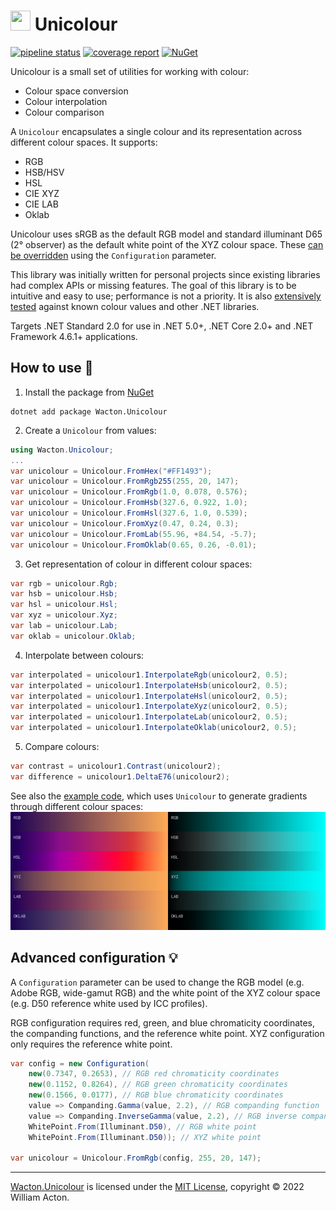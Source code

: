 # <img src="https://gitlab.com/Wacton/Unicolour/-/raw/main/Unicolour/Resources/Unicolour.png" width="32" height="32"> Unicolour
[![pipeline status](https://gitlab.com/Wacton/Unicolour/badges/main/pipeline.svg)](https://gitlab.com/Wacton/Unicolour/-/commits/main)
[![coverage report](https://gitlab.com/Wacton/Unicolour/badges/main/coverage.svg)](https://gitlab.com/Wacton/Unicolour/-/commits/main)
[![NuGet](https://badgen.net/nuget/v/Wacton.Unicolour?icon)](https://www.nuget.org/packages/Wacton.Unicolour/)

Unicolour is a small set of utilities for working with colour:
- Colour space conversion
- Colour interpolation
- Colour comparison

A `Unicolour` encapsulates a single colour and its representation across different colour spaces. It supports:
- RGB
- HSB/HSV
- HSL
- CIE XYZ
- CIE LAB
- Oklab

Unicolour uses sRGB as the default RGB model and standard illuminant D65 (2° observer) as the default white point of the XYZ colour space.
These [can be overridden](#advanced-configuration-) using the `Configuration` parameter.

This library was initially written for personal projects since existing libraries had complex APIs or missing features.
The goal of this library is to be intuitive and easy to use; performance is not a priority.
It is also [extensively tested](Unicolour.Tests) against known colour values and other .NET libraries.

Targets .NET Standard 2.0 for use in .NET 5.0+, .NET Core 2.0+ and .NET Framework 4.6.1+ applications.

## How to use 🎨
1. Install the package from [NuGet](https://www.nuget.org/packages/Wacton.Unicolour/)
```
dotnet add package Wacton.Unicolour
```

2. Create a `Unicolour` from values:
```c#
using Wacton.Unicolour;
...
var unicolour = Unicolour.FromHex("#FF1493");
var unicolour = Unicolour.FromRgb255(255, 20, 147);
var unicolour = Unicolour.FromRgb(1.0, 0.078, 0.576);
var unicolour = Unicolour.FromHsb(327.6, 0.922, 1.0);
var unicolour = Unicolour.FromHsl(327.6, 1.0, 0.539);
var unicolour = Unicolour.FromXyz(0.47, 0.24, 0.3);
var unicolour = Unicolour.FromLab(55.96, +84.54, -5.7);
var unicolour = Unicolour.FromOklab(0.65, 0.26, -0.01);
```

3. Get representation of colour in different colour spaces:
```c#
var rgb = unicolour.Rgb;
var hsb = unicolour.Hsb;
var hsl = unicolour.Hsl;
var xyz = unicolour.Xyz;
var lab = unicolour.Lab;
var oklab = unicolour.Oklab;
```

4. Interpolate between colours:
```c#
var interpolated = unicolour1.InterpolateRgb(unicolour2, 0.5);
var interpolated = unicolour1.InterpolateHsb(unicolour2, 0.5);
var interpolated = unicolour1.InterpolateHsl(unicolour2, 0.5);
var interpolated = unicolour1.InterpolateXyz(unicolour2, 0.5);
var interpolated = unicolour1.InterpolateLab(unicolour2, 0.5);
var interpolated = unicolour1.InterpolateOklab(unicolour2, 0.5);
```

5. Compare colours:
```c#
var contrast = unicolour1.Contrast(unicolour2);
var difference = unicolour1.DeltaE76(unicolour2);
```

See also the [example code](Unicolour.Example/Program.cs), which uses `Unicolour` to generate gradients through different colour spaces:
![Gradients generate from Unicolour](Unicolour.Example/gradients.png)

## Advanced configuration 💡
A `Configuration` parameter can be used to change the RGB model (e.g. Adobe RGB, wide-gamut RGB)
and the white point of the XYZ colour space (e.g. D50 reference white used by ICC profiles).

RGB configuration requires red, green, and blue chromaticity coordinates, the companding functions, and the reference white point.
XYZ configuration only requires the reference white point.


```c#
var config = new Configuration(
    new(0.7347, 0.2653), // RGB red chromaticity coordinates
    new(0.1152, 0.8264), // RGB green chromaticity coordinates
    new(0.1566, 0.0177), // RGB blue chromaticity coordinates
    value => Companding.Gamma(value, 2.2), // RGB companding function
    value => Companding.InverseGamma(value, 2.2), // RGB inverse companding function
    WhitePoint.From(Illuminant.D50), // RGB white point
    WhitePoint.From(Illuminant.D50)); // XYZ white point
    
var unicolour = Unicolour.FromRgb(config, 255, 20, 147);
```

---

[Wacton.Unicolour](https://gitlab.com/Wacton/Unicolour) is licensed under the [MIT License](https://choosealicense.com/licenses/mit/), copyright © 2022 William Acton.
